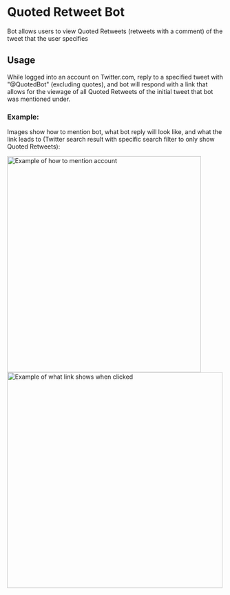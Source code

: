 # Quoted Retweet Bot

Bot allows users to view Quoted Retweets (retweets with a comment) of the tweet that the user specifies

## Usage

While logged into an account on Twitter.com, reply to a specified tweet with "@QuotedBot" (excluding quotes), and bot will respond with a link that allows for the viewage of all Quoted Retweets of the initial tweet that bot was mentioned under.

### Example:

Images show how to mention bot, what bot reply will look like, and what the link leads to (Twitter search result with specific search filter to only show Quoted Retweets):

<img src = https://i.imgur.com/XuItWtm.png alt="Example of how to mention account" height="500" width="450" /> <img src = https://i.imgur.com/fS30wy4.png alt="Example of what link shows when clicked" width = "500" />


